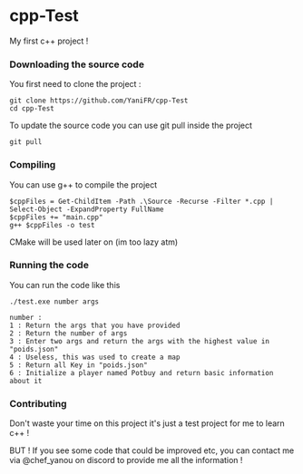 
# cpp-Test

My first c++ project !

### Downloading the source code

You first need to clone the project :

```shell
git clone https://github.com/YaniFR/cpp-Test
cd cpp-Test
``` 
To update the source code you can use git pull inside the project

```shell
git pull
```

### Compiling

You can use g++ to compile the project

```shell
$cppFiles = Get-ChildItem -Path .\Source -Recurse -Filter *.cpp | Select-Object -ExpandProperty FullName
$cppFiles += "main.cpp"
g++ $cppFiles -o test
```
CMake will be used later on (im too lazy atm)

### Running the code

You can run the code like this 

```shell
./test.exe number args

number : 
1 : Return the args that you have provided
2 : Return the number of args
3 : Enter two args and return the args with the highest value in "poids.json"
4 : Useless, this was used to create a map
5 : Return all Key in "poids.json"
6 : Initialize a player named Potbuy and return basic information about it
```

### Contributing

Don't waste your time on this project it's just a test project for me to learn c++ ! <br />

BUT ! If you see some code that could be improved etc, you can contact me via @chef_yanou on discord to provide me all the information !

